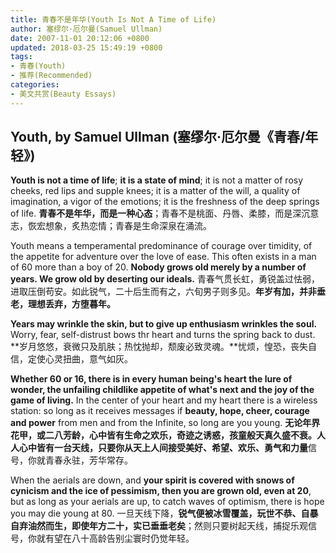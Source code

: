```yaml
---
title: 青春不是年华(Youth Is Not A Time of Life)
author: 塞缪尔·厄尔曼(Samuel Ullman)
date: 2007-11-01 20:12:06 +0800
updated: 2018-03-25 15:49:19 +0800
tags:
- 青春(Youth)
- 推荐(Recommended)
categories:
- 美文共赏(Beauty Essays)
---
```


## Youth, by Samuel Ullman (塞缪尔·厄尔曼《青春/年轻》)

**Youth is not a time of life**; **it is a state of mind**; it is not a matter of rosy cheeks, red lips and supple knees; it is a matter of the will, a quality of imagination, a vigor of the emotions; it is the freshness of the deep springs of life.
**青春不是年华，而是一种心态**；青春不是桃面、丹唇、柔膝，而是深沉意志，恢宏想象，炙热恋情；青春是生命深泉在涌流。

<!-- more -->

Youth means a temperamental predominance of courage over timidity, of the appetite for adventure over the love of ease. This often exists in a man of 60 more than a boy of 20. **Nobody grows old merely by a number of years. We grow old by deserting our ideals.**
青春气贯长虹，勇锐盖过怯弱，进取压倒苟安。如此锐气，二十后生而有之，六旬男子则多见。**年岁有加，并非垂老，理想丢弃，方堕暮年。**

**Years may wrinkle the skin, but to give up enthusiasm wrinkles the soul.** Worry, fear, self-distrust bows thr heart and turns the spring back to dust.
**岁月悠悠，衰微只及肌肤；热忱抛却，颓废必致灵魂。**忧烦，惶恐，丧失自信，定使心灵扭曲，意气如灰。

**Whether 60 or 16, there is in every human being's heart the lure of wonder, the unfailing childlike appetite of what's next and the joy of the game of living.** In the center of your heart and my heart there is a wireless station: so long as it receives messages if **beauty, hope, cheer, courage and power** from men and from the Infinite, so long are you young.
**无论年界花甲，或二八芳龄，心中皆有生命之欢乐，奇迹之诱惑，孩童般天真久盛不衰。**人人心中皆有一台天线，只要你从天上人间接受**美好、希望、欢乐、勇气和力量**信号，你就青春永驻，芳华常存。

When the aerials are down, and **your spirit is covered with snows of cynicism and the ice of pessimism, then you are grown old, even at 20**, but as long as your aerials are up, to catch waves of optimism, there is hope you may die young at 80.
一旦天线下降，**锐气便被冰雪覆盖，玩世不恭、自暴自弃油然而生，即使年方二十，实已垂垂老矣**；然则只要树起天线，捕捉乐观信号，你就有望在八十高龄告别尘寰时仍觉年轻。
